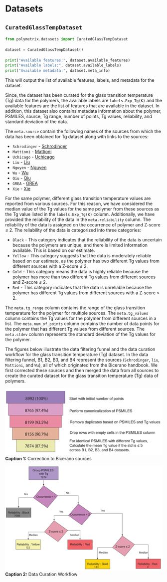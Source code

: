 # Datasets

## `CuratedGlassTempDataset`

``` python
from polymetrix.datasets import CuratedGlassTempDataset

dataset = CuratedGlassTempDataset()

print("Available features:", dataset.available_features)
print("Available labels:", dataset.available_labels)
print("Available metadata:", dataset.meta_info)
```

This will output the list of available features, labels, and metadata for the dataset.


Since, the dataset has been curated for the glass transition temperature (Tg) data for the polymers, the available labels are `labels.Exp_Tg(K)` and the available features are the list of features that are available in the dataset. In addition, this dataset also contains metadata information about the polymer, PSMILES, source, Tg range, number of points, Tg values, reliability, and standard deviation of the data.

The `meta.source` contain the following names of the sources from which the data has been obtained for Tg dataset along with links to the sources:

- `Schrodinger` - [Schrodinger](https://pubs.acs.org/doi/10.1021/acsapm.0c00524)
- `Mattioni` - [Mattioni](https://pubs.acs.org/doi/10.1021/ci010062o)
- `Uchicago` - [Uchicago](https://pppdb.uchicago.edu/tg)
- `Liu` - [Liu](https://link.springer.com/article/10.1007/s00396-009-2035-y)
- `Nguyen` - [Nguyen](https://pubs.acs.org/doi/10.1021/acs.iecr.2c01302)
- `Wu` - [Wu](https://onlinelibrary.wiley.com/action/downloadSupplement?doi=10.1002%2Fpolb.24117&file=polb24117-sup-0001-suppinfo1.pdf)
- `Qiu` - [Qiu](https://github.com/HKQiu/PPP-1_PredictionTg4Polyimides/blob/main/Train%20data/GNN%E6%95%B0%E6%8D%AE%E5%BA%93.csv)
- `GREA` - [GREA]( https://github.com/liugangcode/GREA/blob/main/data/tg_prop/raw/tg_raw.csv)
- `Xie` - [Xie](https://github.com/figotj/Polymer_Tg_/blob/main/Data/32_Conjugate_Polymer.txt)

For the same polymer, different glass transition temperature values are reported from various sources. For this reason, we have considered the median value of the Tg values for the same polymer from these sources as the Tg value listed in the `labels.Exp_Tg(K)` column. Additionally, we have provided the reliability of the data in the `meta.reliability` column. The reliability of the data is assigned on the occurrence of polymer and Z-score ≤ 2. The reliability of the data is categorized into three categories:
- `Black` - This category indicates that the reliability of the data is uncertain because the polymers are unique, and there is limited information available. This is based on our estimate.
- `Yellow` - This category suggests that the data is moderately reliable based on our estimate, as the polymer has two different Tg values from different sources with a Z-score ≤ 2.
- `Gold` - This category means the data is highly reliable because the polymer has more than two different Tg values from different sources and Z-score ≤ 2.
- `Red` - This category indicates that the data is unreliable because the polymer has different Tg values from different sources with a Z-score > 2.

The `meta.tg_range` column contains the range of the glass transition temperature for the polymer for multiple sources. 
The `meta.tg_values` column contains the Tg values for the polymer from different sources in a list.
The `meta.num_of_points` column contains the number of data points for the polymer that has different Tg values from different sources.
The `meta.stdev` column represents the standard deviation of the Tg values for the polymer.

The figures below illustrate the data filtering funnel and the data curation workflow for the glass transition temperature (Tg) dataset. In the data filtering funnel, B1, B2, B3, and B4 represent the sources (`Schrodinger`, `liu`, `Mattioni`, and `Wu`), all of which originated from the Bicerano handbook. We first corrected these sources and then merged the data from all sources to create the curated dataset for the glass transition temperature (Tg) data of polymers.

![Correction to Bicerano sources](figures/Data_filtering_funnel.png)
**Caption 1:** Correction to Bicerano sources

![Data Curation Workflow](figures/curationworkflow.png)
**Caption 2:** Data Curation Workflow